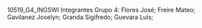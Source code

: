 10519_G4_INGSWI
Integrantes Grupo 4:
Flores José;
Freire Mateo;
Gavilanez Joselyn;
Granda Sigifredo;
Guevara Luis;
